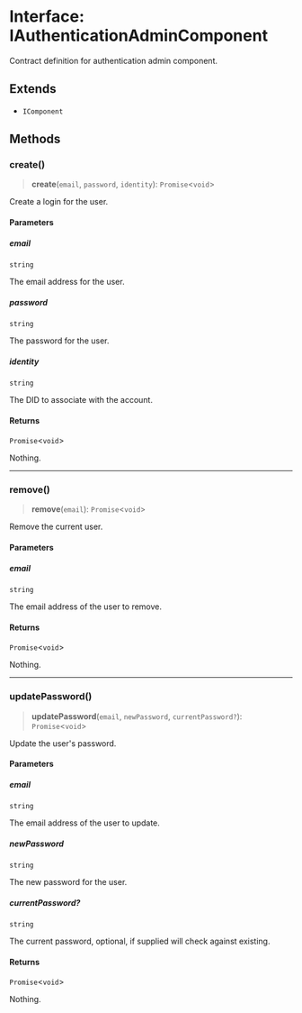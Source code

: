 # Interface: IAuthenticationAdminComponent

Contract definition for authentication admin component.

## Extends

- `IComponent`

## Methods

### create()

> **create**(`email`, `password`, `identity`): `Promise`\<`void`\>

Create a login for the user.

#### Parameters

##### email

`string`

The email address for the user.

##### password

`string`

The password for the user.

##### identity

`string`

The DID to associate with the account.

#### Returns

`Promise`\<`void`\>

Nothing.

***

### remove()

> **remove**(`email`): `Promise`\<`void`\>

Remove the current user.

#### Parameters

##### email

`string`

The email address of the user to remove.

#### Returns

`Promise`\<`void`\>

Nothing.

***

### updatePassword()

> **updatePassword**(`email`, `newPassword`, `currentPassword?`): `Promise`\<`void`\>

Update the user's password.

#### Parameters

##### email

`string`

The email address of the user to update.

##### newPassword

`string`

The new password for the user.

##### currentPassword?

`string`

The current password, optional, if supplied will check against existing.

#### Returns

`Promise`\<`void`\>

Nothing.
